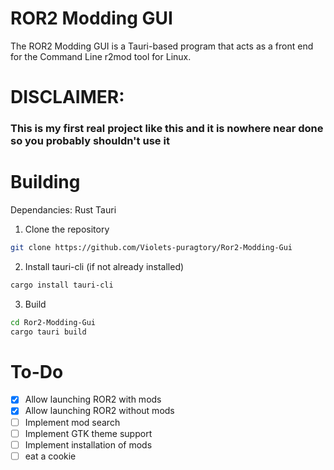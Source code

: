 # ROR2 Modding GUI

The ROR2 Modding GUI is a Tauri-based program that acts as a front end for the Command Line r2mod tool for Linux.

# DISCLAIMER:
### This is my first real project like this and it is nowhere near done so you probably shouldn't use it

# Building

Dependancies:
Rust
Tauri

1. Clone the repository
```bash
git clone https://github.com/Violets-puragtory/Ror2-Modding-Gui 
```

2. Install tauri-cli (if not already installed)
```bash
cargo install tauri-cli
``` 
3. Build
```bash
cd Ror2-Modding-Gui
cargo tauri build
```

# To-Do

- [x] Allow launching ROR2 with mods
- [x] Allow launching ROR2 without mods
- [ ] Implement mod search
- [ ] Implement GTK theme support
- [ ] Implement installation of mods
- [ ] eat a cookie
